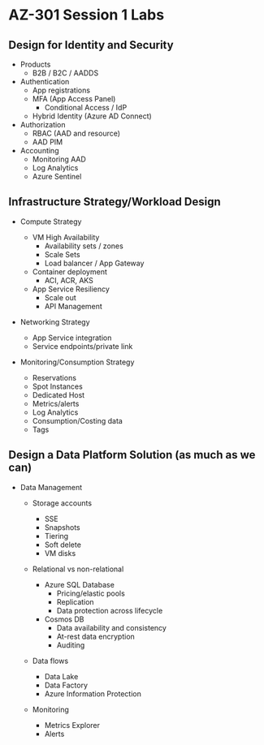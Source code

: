 # AZ-301 Session 1 Labs

## Design for Identity and Security

* Products
  * B2B / B2C / AADDS
* Authentication
  * App registrations
  * MFA (App Access Panel)
    * Conditional Access / IdP
  * Hybrid Identity (Azure AD Connect)
* Authorization
  * RBAC (AAD and resource)
  * AAD PIM
* Accounting
  * Monitoring AAD
  * Log Analytics
  * Azure Sentinel

## Infrastructure Strategy/Workload Design

* Compute Strategy
  * VM High Availability
    * Availability sets / zones
    * Scale Sets
    * Load balancer / App Gateway
  * Container deployment
    * ACI, ACR, AKS
  * App Service Resiliency
    * Scale out
    * API Management

* Networking Strategy
  * App Service integration
  * Service endpoints/private link

* Monitoring/Consumption Strategy
  * Reservations
  * Spot Instances
  * Dedicated Host
  * Metrics/alerts
  * Log Analytics
  * Consumption/Costing data
  * Tags

## Design a Data Platform Solution (as much as we can)

* Data Management

  * Storage accounts
    * SSE
    * Snapshots
    * Tiering
    * Soft delete
    * VM disks

  * Relational vs non-relational
    * Azure SQL Database
      * Pricing/elastic pools
      * Replication
      * Data protection across lifecycle
    * Cosmos DB
      * Data availability and consistency
      * At-rest data encryption
      * Auditing

  * Data flows
    * Data Lake
    * Data Factory
    * Azure Information Protection
  * Monitoring
    * Metrics Explorer
    * Alerts
